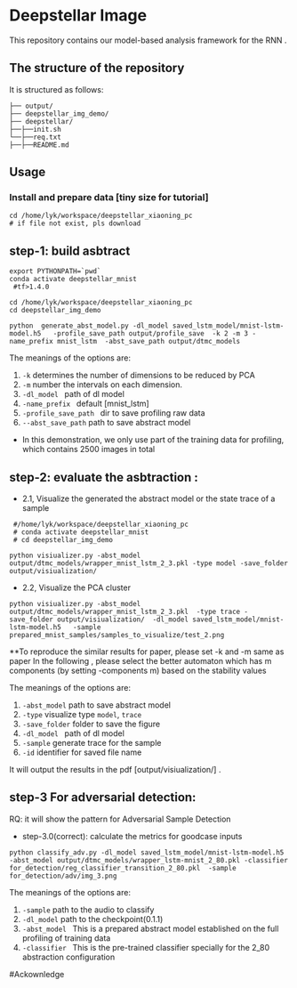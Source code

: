 Deepstellar Image 
======
This repository contains our model-based analysis framework for the RNN .


## The structure of the repository
It is structured as follows:

```
├── output/
├── deepstellar_img_demo/
├── deepstellar/
├──├──init.sh
└──├──req.txt
├──├──README.md
```


 ## Usage
### Install and prepare data [tiny size for tutorial] 
```
cd /home/lyk/workspace/deepstellar_xiaoning_pc
# if file not exist, pls download 
```

## step-1: build asbtract
 
```
export PYTHONPATH=`pwd`
conda activate deepstellar_mnist  
 #tf>1.4.0

cd /home/lyk/workspace/deepstellar_xiaoning_pc
cd deepstellar_img_demo

python  generate_abst_model.py -dl_model saved_lstm_model/mnist-lstm-model.h5   -profile_save_path output/profile_save  -k 2 -m 3 -name_prefix mnist_lstm  -abst_save_path output/dtmc_models 
```

The meanings of the options are:

1. `-k` determines the number of dimensions to be reduced by PCA
2. `-m` number the intervals on each dimension.
3. `-dl_model ` path of dl model
4. `-name_prefix `  default [mnist_lstm]
5. `-profile_save_path ` dir to save profiling raw data 
7. `--abst_save_path` path to save abstract model

* In this demonstration, we only use part of the training data for profiling, which contains 2500 images in total




## step-2: evaluate the asbtraction :

 * 2.1, Visualize the generated the abstract model or the state 
trace of a sample

```
 #/home/lyk/workspace/deepstellar_xiaoning_pc
 # conda activate deepstellar_mnist
 # cd deepstellar_img_demo

python visiualizer.py -abst_model output/dtmc_models/wrapper_mnist_lstm_2_3.pkl -type model -save_folder  output/visiualization/
```

 * 2.2, Visualize the PCA cluster 


```
python visiualizer.py -abst_model output/dtmc_models/wrapper_mnist_lstm_2_3.pkl  -type trace -save_folder output/visiualization/  -dl_model saved_lstm_model/mnist-lstm-model.h5   -sample prepared_mnist_samples/samples_to_visualize/test_2.png 
```

**To reproduce the similar results for paper, please set -k and -m same as paper 
In the following , please select the better automaton which has m components (by setting -components m) 
based on the stability values 

The meanings of the options are:

1. `-abst_model` path to save abstract model
2. `-type` visualize type `model`, `trace`
3. `-save_folder` folder to save the figure
4. `-dl_model ` path of dl model
3. `-sample` generate trace for the sample
4. `-id` identifier for saved file name

It will output the results in the pdf [output/visiualization/] .

## step-3 For adversarial detection:

RQ: it will show the pattern for Adversarial Sample Detection

* step-3.0(correct): calculate the metrics for goodcase inputs

```
python classify_adv.py -dl_model saved_lstm_model/mnist-lstm-model.h5   -abst_model output/dtmc_models/wrapper_lstm-mnist_2_80.pkl -classifier  for_detection/reg_classifier_transition_2_80.pkl  -sample for_detection/adv/img_3.png 

``` 


The meanings of the options are:

1. `-sample` path to the audio to classify
2. `-dl_model` path to the checkpoint(0.1.1)
3. `-abst_model ` This is a prepared abstract model established on the full profiling of training data
4. `-classifier ` This is the pre-trained classifier specially for the 2_80 abstraction configuration






#Ackownledge


